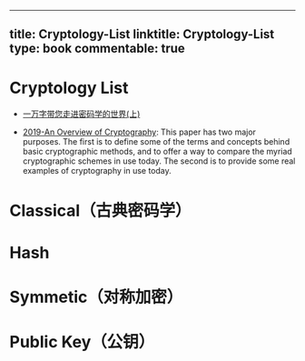 
---
title: Cryptology-List
linktitle: Cryptology-List
type: book
commentable: true
---

# Cryptology List

- [一万字带您走进密码学的世界(上)](http://www.ehcoo.com/cryptology.html)

- [2019-An Overview of Cryptography](https://www.garykessler.net/library/crypto.html#purpose): This paper has two major purposes. The first is to define some of the terms and concepts behind basic cryptographic methods, and to offer a way to compare the myriad cryptographic schemes in use today. The second is to provide some real examples of cryptography in use today.

# Classical（古典密码学）

# Hash

# Symmetic（对称加密）

# Public Key（公钥）

    